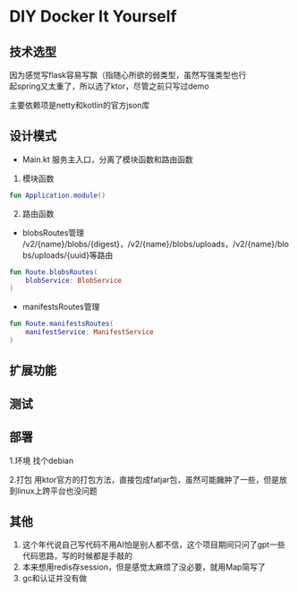 # DIY Docker It Yourself
## 技术选型
因为感觉写flask容易写飘（指随心所欲的弱类型，虽然写强类型也行  
起spring又太重了，所以选了ktor，尽管之前只写过demo

主要依赖项是netty和kotlin的官方json库

## 设计模式
* Main.kt
服务主入口，分离了模块函数和路由函数
1. 模块函数
```kotlin
fun Application.module()
```
2. 路由函数 
* blobsRoutes管理  
/v2/{name}/blobs/{digest}，/v2/{name}/blobs/uploads，/v2/{name}/blobs/uploads/{uuid}等路由
```kotlin
fun Route.blobsRoutes(
    blobService: BlobService
)
```
* manifestsRoutes管理
```kotlin
fun Route.manifestsRoutes(
    manifestService: ManifestService
)
```

## 扩展功能

## 测试

## 部署
1.环境
找个debian

2.打包
用ktor官方的打包方法，直接包成fatjar包，虽然可能臃肿了一些，但是放到linux上跨平台也没问题

## 其他
1. 这个年代说自己写代码不用AI怕是别人都不信，这个项目期间只问了gpt一些代码思路，写的时候都是手敲的  
2. 本来想用redis存session，但是感觉太麻烦了没必要，就用Map简写了
3. gc和认证并没有做